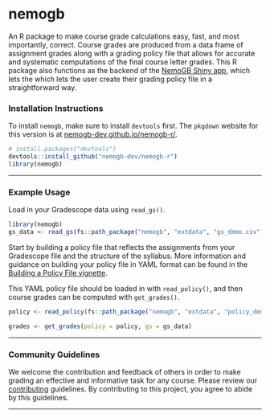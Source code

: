 # nemogb

An R package to make course grade calculations easy, fast, and most importantly,
correct. Course grades are produced from a data frame of assignment grades along
with a grading policy file that allows for accurate and systematic computations
of the final course letter grades. This R package also functions as the backend of the
[NemoGB Shiny app](https://github.com/nemogb-dev/nemogb-app.git), which lets the
which lets the user create their grading policy file in a straightforward way.

### Installation Instructions

To install `nemogb`, make sure to install `devtools` first. The `pkgdown` website for this version is at [nemogb-dev.github.io/nemogb-r/](https://nemogb-dev.github.io/nemogb-r/).

``` r
# install.packages("devtools")
devtools::install_github("nemogb-dev/nemogb-r")
library(nemogb)
```

------------------------------------------------------------------------

### Example Usage

Load in your Gradescope data using `read_gs()`.
```r
library(nemogb)
gs_data <- read_gs(fs::path_package("nemogb", "extdata", "gs_demo.csv"))
```

Start by building a policy file that reflects the assignments from your Gradescope file and the structure of the syllabus. 
More information and guidance on building your policy file in YAML format can be found in the [Building a Policy File vignette](https://nemogb-dev.github.io/nemogb-r/articles/policy-files.html).

This YAML policy file should be loaded in with `read_policy()`, and then course grades can be computed with `get_grades()`.
```r
policy <- read_policy(fs::path_package("nemogb", "extdata", "policy_demo.yaml"))

grades <- get_grades(policy = policy, gs = gs_data)
```

------------------------------------------------------------------------

### Community Guidelines

We welcome the contribution and feedback of others in order to make grading an effective and informative task for any course. Please review our
[contributing](https://github.com/nemogb-dev/nemogb-r/blob/main/CONTRIBUTING.md) guidelines. By contributing to this project, you agree to abide by this guidelines.

------------------------------------------------------------------------

